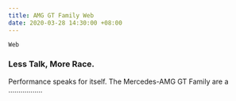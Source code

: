 ```yaml
---
title: AMG GT Family Web
date: 2020-03-28 14:30:00 +08:00
---
```


`Web`

<h3>Less Talk, More Race.</h3>

<p>Performance speaks for itself. The Mercedes-AMG GT Family are a .................</p>

<div class="whitespace"></div>